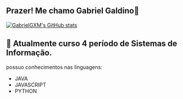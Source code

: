 ##  Prazer! Me chamo Gabriel Galdino👋

[![GabrielGXM's GitHub stats](https://github-readme-stats.vercel.app/api?username=GabrielGXM)](https://github.com/anuraghazra/github-readme-stats)

## 🌱 Atualmente curso 4 período de Sistemas de Informação. 

possuo conhecimentos nas linguagens:

- JAVA
- JAVASCRIPT
- PYTHON

##  
<!--
**GabrielGXM/GabrielGXM** is a ✨ _special_ ✨ repository because its `README.md` (this file) appears on your GitHub profile.

Here are some ideas to get you started:

- 🔭 I’m currently working on ...
- 🌱 I’m currently learning ...
- 👯 I’m looking to collaborate on ...
- 🤔 I’m looking for help with ...
- 💬 Ask me about ...
- 📫 How to reach me: ...
- 😄 Pronouns: ...
- ⚡ Fun fact: ...
-->
